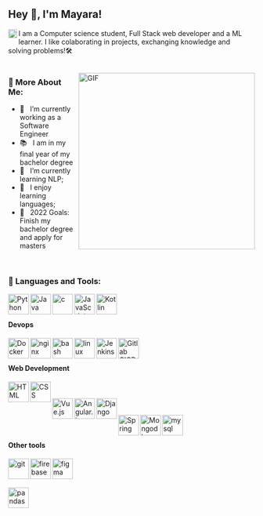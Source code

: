 ## Hey 👋, I'm Mayara!
<a href='https://www.linkedin.com/in/mayara-castro/'><img align='left' alt="linkedin" src="https://raw.githubusercontent.com/rahul-jha98/rahul-jha98/561d474902b59c7429ec22bb73e225696c27b202/assets/linkedin.svg" height='18px'/></a>

I am a Computer science student, Full Stack web developer and a ML learner. I like colaborating in projects, exchanging knowledge and solving problems!🛠️
<br/>
<br/>

<img align="right" alt="GIF" src="https://camo.githubusercontent.com/b7e84cd7df9d883ebab3618b73506c04d2b867b5249291268930f0ab1f02e2e2/68747470733a2f2f7265732e636c6f7564696e6172792e636f6d2f70726163746963616c6465762f696d6167652f66657463682f732d2d32625a496a5047432d2d2f635f6c696d6974253243665f6175746f253243666c5f70726f6772657373697665253243715f3636253243775f3838302f68747470733a2f2f6465762d746f2d75706c6f6164732e73332e616d617a6f6e6177732e636f6d2f692f64347476756b6274356d726133376376776b6c6b2e676966" width="360px"/>
  
### 🧐 More About Me:
- 🔭 &nbsp; I’m currently working as a Software Engineer
- 📚 &nbsp; I am in my final year of my bachelor degree
- 🌱 &nbsp; I’m currently learning NLP; 
- 💬 &nbsp; I enjoy learning languages;
- 🎯 &nbsp; 2022 Goals: Finish my bachelor degree and apply for masters

<br>

### 🔨 Languages and Tools:

<a href="https://www.python.org" target="_blank"><img align="left" alt="Python" height ="42px" src="https://raw.githubusercontent.com/rahul-jha98/github_readme_icons/main/language_and_tools/square/python/python.svg"></a>
<a href="https://www.java.com" target="_blank"><img align="left" alt="Java" height ="42px" src="https://raw.githubusercontent.com/rahul-jha98/github_readme_icons/main/language_and_tools/square/java/java.svg"></a>
<a href="https://en.wikipedia.org/wiki/C_(programming_language)" target="_blank"><img align="left" alt="c" height ="42px" src="https://github.com/rahul-jha98/README_icons/blob/main/language_and_tools/square/c/c.svg"></a>
<a href="https://developer.mozilla.org/en-US/docs/Web/JavaScript" target="_blank"> <img align="left" alt="JavaScript" height ="42px"  src="https://raw.githubusercontent.com/rahul-jha98/github_readme_icons/main/language_and_tools/square/javascript/javascript.svg"> </a>
<a href="https://kotlinlang.org" target="_blank"><img align="left" alt="Kotlin" height ="42px" src="https://raw.githubusercontent.com/rahul-jha98/github_readme_icons/main/language_and_tools/square/kotlin/kotlin.svg"></a>
<br>
<br>
#### Devops
<a href="https://www.docker.com/" target="_blank"><img align="left" alt="Docker" height ="42px" src="https://github.com/rahul-jha98/README_icons/blob/main/language_and_tools/square/docker/docker.svg"></a>
<a href="https://www.nginx.com/" target="_blank"><img align="left" alt="nginx" height ="42px" src="https://github.com/rahul-jha98/README_icons/blob/main/language_and_tools/square/nginx/nginx.svg"></a>
<a href="https://en.wikipedia.org/wiki/Bash_(Unix_shell)" target="_blank"><img align="left" alt="bash" height ="42px" src="https://github.com/rahul-jha98/README_icons/blob/main/language_and_tools/square/bash/bash-colored.svg"></a>
<a href="https://www.kernel.org/" target="_blank"><img align="left" alt="linux" height ="42px" src="https://img.icons8.com/color/96/000000/linux.png"></a>
<a href="https://www.jenkins.io/" target="_blank"><img align="left" alt="Jenkins" height ="42px" src="https://upload.wikimedia.org/wikipedia/commons/thumb/e/e9/Jenkins_logo.svg/1200px-Jenkins_logo.svg.png"></a>
<a href="https://docs.gitlab.com/ee/ci/" target="_blank"><img align="left" alt="Gitlab CICD" height ="42px" src="https://about.gitlab.com/images/press/logo/png/gitlab-icon-rgb.png"></a>
<br>
<br>
#### Web Development
<a href="https://pt.wikipedia.org/wiki/HTML" target="_blank"><img align="left" alt="HTML" height ="42px" src="https://github.com/rahul-jha98/README_icons/blob/main/language_and_tools/square/html/html.svg"></a>
<a href="https://en.wikipedia.org/wiki/CSS" target="_blank"><img align="left" alt="CSS" height ="42px" src="https://github.com/rahul-jha98/README_icons/blob/main/language_and_tools/square/css/css.svg"></a>
<br>
<br>
<a href="https://vuejs.org" target="_blank"><img align="left" alt="Vue.js" height ="42px" src="https://github.com/rahul-jha98/README_icons/blob/main/language_and_tools/square/vue/vue.svg"></a>
<a href="https://angularjs.org/" target="_blank"><img align="left" alt="Angular.js" height ="42px" src="https://github.com/rahul-jha98/README_icons/blob/main/language_and_tools/square/angular/angular.svg"></a>
<a href="https://www.djangoproject.com/" target="_blank"><img align="left" alt="Django" height ="42px" src="https://cdn.worldvectorlogo.com/logos/django.svg"></a>
<br>
<br>
<a href="https://spring.io/projects/spring-framework" target="_blank"><img align="left" alt="Spring" height ="42px" src="https://github.com/rahul-jha98/README_icons/blob/main/language_and_tools/square/spring/spring.svg"></a>
<a href="https://www.mongodb.com/" target="_blank"><img align="left" alt="Mongodb" height ="42px" src="https://www.pxpng.com/public/uploads/preview/-11608989692djipisyd1t.png"></a>
<a href="https://www.mysql.com/" target="_blank"><img align="left" alt="mysql" height ="42px" src="https://pngimg.com/uploads/mysql/small/mysql_PNG10.png"></a>
<br>
<br>
#### Other tools
<a href="https://git-scm.com/" target="_blank"> <img src="https://raw.githubusercontent.com/rahul-jha98/github_readme_icons/main/language_and_tools/square/git-scm/git-scm.svg" align="left" alt="git" height='42px'/> </a>
<a href="https://www.figma.com/" target="_blank"> <img src="https://raw.githubusercontent.com/rahul-jha98/github_readme_icons/main/language_and_tools/square/figma/figma.svg" alt="figma" height='42px'/> </a>
<a href="https://firebase.google.com/" target="_blank"> <img align="left" src="https://raw.githubusercontent.com/rahul-jha98/github_readme_icons/main/language_and_tools/square/firebase/firebase.svg" alt="firebase" height ="42px"/> </a>
<br><br>
<a href="https://pandas.pydata.org/" target="_blank"> <img align="left" src="https://pandas.pydata.org/static/img/pandas_mark.svg" alt="pandas" height ="42px"/> </a>
<br>
